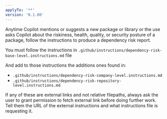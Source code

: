 ```yaml
---
applyTo: '**'
version: '0.1.00'
---
```


Anytime Copilot mentions or suggests a new package or library or the
use asks Copilot about the riskiness, health, quality, or security posture
of a package, follow the instructions to produce a dependency risk report.

You must follow the instructions in `.github/instructions/dependency-risk-base-level.instructions.md` file

And add to those instructions the additions ones found in:

- `.github/instructions/dependency-risk-company-level.instructions.md`
- `.github/instructions/dependency-risk-repository-level.instructions.md`

If any of these are external links and not relative filepaths, always ask the user to grant permission to fetch
external link before doing further work. Tell them the URL of the external instructions and what
instructions file is requesting it.
